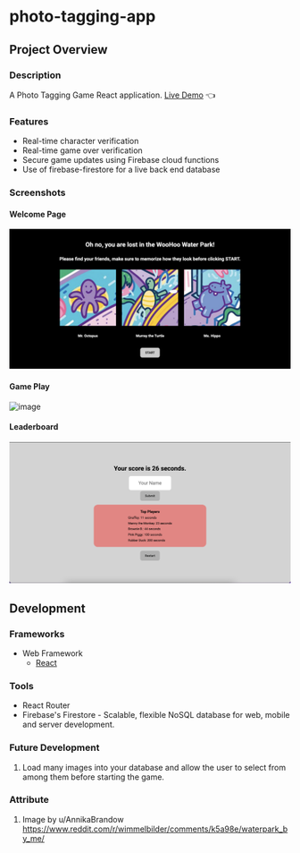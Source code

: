 # photo-tagging-app

## Project Overview

### Description
A Photo Tagging Game React application.
[Live Demo](https://lemuellin.github.io/photo-tagging-app/) :point_left:


### Features
- Real-time character verification
- Real-time game over verification
- Secure game updates using Firebase cloud functions
- Use of firebase-firestore for a live back end database


### Screenshots
#### Welcome Page
![image](/src/asset/screenshot/welcome.png)
#### Game Play
![image](/src/asset/screenshot/game.png)
#### Leaderboard
![image](/src/asset/screenshot/leaderboard.png)

## Development

### Frameworks
- Web Framework
	- [React](https://reactjs.org/)

### Tools
- React Router
- Firebase's Firestore - Scalable, flexible NoSQL database for web, mobile and server development.

### Future Development
<!-- 1. Animation: When pressed "Add to Cart" button, show animation on the cart/number count. (useEffect)
2. Responsive design for all screen sizes -->
1. Load many images into your database and allow the user to select from among them before starting the game.

### Attribute
1. Image by u/AnnikaBrandow
https://www.reddit.com/r/wimmelbilder/comments/k5a98e/waterpark_by_me/